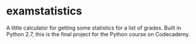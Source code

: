 # examstatistics
A little calculator for getting some statistics for a list of grades.  Built in Python 2.7, this is the final project for the Python course on Codecademy.
